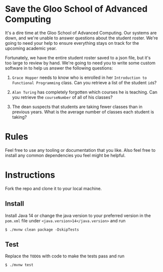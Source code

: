 # Save the Gloo School of Advanced Computing
It's a dire time at the Gloo School of Advanced Computing. Our systems are down, and we're unable to answer questions about the student roster. We're going to need your help to ensure everything stays on track for the upcoming academic year.

Fortunately, we have the entire student roster saved to a json file, but it's too large to review by hand. We're going to need you to write some custom software in to help us answer the following questions:

1. `Grace Hopper` needs to know who is enrolled in her `Introduction to Functional Programming` class. Can you retrieve a list of the student `id`s?

2. `Alan Turing` has completely forgotten which courses he is teaching. Can you retrieve the `courseNumber` of all of his classes?

3. The dean suspects that students are taking fewer classes than in previous years. What is the average number of classes each student is taking?

# Rules
Feel free to use any tooling or documentation that you like. Also feel free to install any common dependencies you feel might be helpful.

# Instructions
Fork the repo and clone it to your local machine.

## Install
Install Java 14 or change the java version to your preferred version in the `pom.xml` file under
`<java.version>14</java.version>` and run
```shell script
$ ./mvnw clean package -DskipTests
```

## Test
Replace the `TODO`s with code to make the tests pass and run
```shell script
$ ./mvnw test
```
